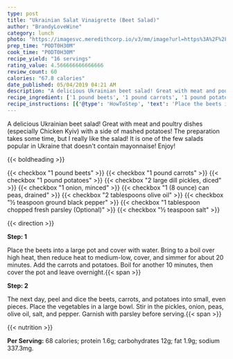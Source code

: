 ```yaml
---
type: post
title: "Ukrainian Salat Vinaigrette (Beet Salad)"
author: "BrandyLoveWine"
category: lunch
photo: "https://imagesvc.meredithcorp.io/v3/mm/image?url=https%3A%2F%2Fimages.media-allrecipes.com%2Fuserphotos%2F1121568.jpg"
prep_time: "P0DT0H30M"
cook_time: "P0DT0H30M"
recipe_yield: "16 servings"
rating_value: 4.566666666666666
review_count: 60
calories: "67.8 calories"
date_published: 05/04/2019 04:21 AM
description: "A delicious Ukrainian beet salad! Great with meat and poultry dishes (especially Chicken Kyiv) with a side of mashed potatoes! The preparation takes some time, but I really like the salad! It is one of the few salads popular in Ukraine that doesn't contain mayonnaise! Enjoy!"
recipe_ingredient: ['1 pound beets', '1 pound carrots', '1 pound potatoes', '2 large dill pickles, diced', '1 onion, minced', '1 (8 ounce) can peas, drained', '2 tablespoons olive oil', '½ teaspoon ground black pepper', '1 tablespoon chopped fresh parsley', '½ teaspoon salt']
recipe_instructions: [{'@type': 'HowToStep', 'text': 'Place the beets into a large pot and cover with water. Bring to a boil over high heat, then reduce heat to medium-low, cover, and simmer for about 20 minutes. Add the carrots and potatoes. Boil for another 10 minutes, then cover the pot and leave overnight.\n'}, {'@type': 'HowToStep', 'text': 'The next day, peel and dice the beets, carrots, and potatoes into small, even pieces. Place the vegetables in a large bowl. Stir in the pickles, onion, peas, olive oil, salt, and pepper. Garnish with parsley before serving.\n'}]
---
```


A delicious Ukrainian beet salad! Great with meat and poultry dishes (especially Chicken Kyiv) with a side of mashed potatoes! The preparation takes some time, but I really like the salad! It is one of the few salads popular in Ukraine that doesn't contain mayonnaise! Enjoy! 

{{< boldheading >}}

{{< checkbox "1 pound beets" >}}
{{< checkbox "1 pound carrots" >}}
{{< checkbox "1 pound potatoes" >}}
{{< checkbox "2 large dill pickles, diced" >}}
{{< checkbox "1  onion, minced" >}}
{{< checkbox "1 (8 ounce) can peas, drained" >}}
{{< checkbox "2 tablespoons olive oil" >}}
{{< checkbox "½ teaspoon ground black pepper" >}}
{{< checkbox "1 tablespoon chopped fresh parsley  (Optional)" >}}
{{< checkbox "½ teaspoon salt" >}}


{{< direction >}}

**Step: 1**

Place the beets into a large pot and cover with water. Bring to a boil over high heat, then reduce heat to medium-low, cover, and simmer for about 20 minutes. Add the carrots and potatoes. Boil for another 10 minutes, then cover the pot and leave overnight.{{< span >}}

**Step: 2**

The next day, peel and dice the beets, carrots, and potatoes into small, even pieces. Place the vegetables in a large bowl. Stir in the pickles, onion, peas, olive oil, salt, and pepper. Garnish with parsley before serving.{{< span >}}

{{< nutrition >}}

**Per Serving:** 68 calories; protein 1.6g; carbohydrates 12g; fat 1.9g; sodium 337.3mg.